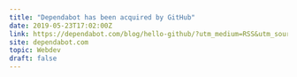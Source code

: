 ```yaml
---
title: "Dependabot has been acquired by GitHub"
date: 2019-05-23T17:02:00Z
link: https://dependabot.com/blog/hello-github/?utm_medium=RSS&utm_source=hune
site: dependabot.com
topic: Webdev
draft: false
---
```

